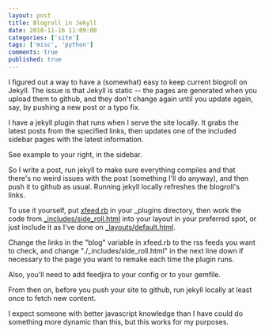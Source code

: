 ```yaml
---
layout: post
title: Blogroll in Jekyll
date: 2018-11-16 11:09:00
categories: ['site']
tags: ['misc', 'python']
comments: true
published: true
---
```


I figured out a way to have a (somewhat) easy to keep current blogroll on Jekyll. The issue is that Jekyll is static -- the pages are generated when you upload them to github, and they don't change again until you update again, say, by pushing a new post or a typo fix.

I have a jekyll plugin that runs when I serve the site locally. It grabs the latest posts from the specified links, then updates one of the included sidebar pages with the latest information.

See example to your right, in the sidebar.

<!--more-->

So I write a post, run jekyll to make sure everything compiles and that there's no weird issues with the post (something I'll do anyway), and then push it to github as usual. Running jekyll locally refreshes the blogroll's links.

To use it yourself, put [xfeed.rb](https://github.com/exposit/katamoiran/blob/gh-pages/_plugins/xfeed.rb) in your _plugins directory, then work the code from [_includes/side_roll.html](https://github.com/exposit/katamoiran/blob/gh-pages/_includes/side_roll.html) into your layout in your preferred spot, or just include it as I've done on [_layouts/default.html](https://github.com/exposit/katamoiran/blob/gh-pages/_layouts/default.html).

Change the links in the "blog" variable in xfeed.rb to the rss feeds you want to check, and change "./_includes/side_roll.html" in the next line down if necessary to the page you want to remake each time the plugin runs.

Also, you'll need to add feedjira to your config or to your gemfile.

From then on, before you push your site to github, run jekyll locally at least once to fetch new content.

I expect someone with better javascript knowledge than I have could do something more dynamic than this, but this works for my purposes.
